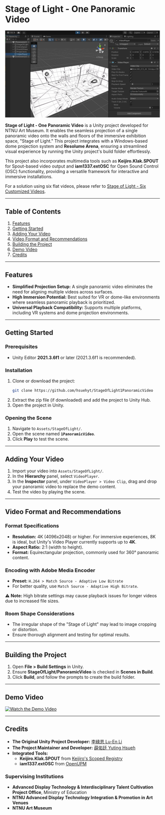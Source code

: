 # Stage of Light - One Panoramic Video

![Stage of Light Scene Preview](https://github.com/hsuehyt/StageOfLight1PanoramicVideo/blob/main/README/Screenshot%202024-11-18%20101251cropped.png)

**Stage of Light - One Panoramic Video** is a Unity project developed for NTNU Art Museum. It enables the seamless projection of a single panoramic video onto the walls and floors of the immersive exhibition space, "Stage of Light." This project integrates with a Windows-based dome projection system and **Resolume Arena**, ensuring a streamlined visual experience by running the Unity project's build folder effortlessly.

This project also incorporates multimedia tools such as **Keijiro.Klak.SPOUT** for Spout-based video output and **iam1337.extOSC** for Open Sound Control (OSC) functionality, providing a versatile framework for interactive and immersive installations.

For a solution using six flat videos, please refer to [Stage of Light - Six Customized Videos](https://github.com/hsuehyt/StageOfLight6CustomizedVideos).

---

## Table of Contents
1. [Features](#features)
2. [Getting Started](#getting-started)
3. [Adding Your Video](#adding-your-video)
4. [Video Format and Recommendations](#video-format-and-recommendations)
5. [Building the Project](#building-the-project)
6. [Demo Video](#demo-video)
7. [Credits](#credits)

---

## Features

- **Simplified Projection Setup:** A single panoramic video eliminates the need for aligning multiple videos across surfaces.  
- **High Immersion Potential:** Best suited for VR or dome-like environments where seamless panoramic playback is prioritized.  
- **Universal Playback Compatibility:** Supports multiple platforms, including VR systems and dome projection environments.  

---

## Getting Started

### Prerequisites
- Unity Editor **2021.3.6f1** or later (2021.3.6f1 is recommended).

### Installation
1. Clone or download the project:
   ```bash
   git clone https://github.com/hsuehyt/StageOfLight1PanoramicVideo
   ```
2. Extract the zip file (if downloaded) and add the project to Unity Hub.
3. Open the project in Unity.

### Opening the Scene
1. Navigate to `Assets/StageOfLight/`.
2. Open the scene named **`1PanoramicVideo`**.
3. Click **Play** to test the scene.

---

## Adding Your Video

1. Import your video into `Assets/StageOfLight/`.
2. In the **Hierarchy** panel, select `VideoPlayer`.
3. In the **Inspector** panel, under `VideoPlayer > Video Clip`, drag and drop your panoramic video to replace the demo content.
4. Test the video by playing the scene.

---

## Video Format and Recommendations

### Format Specifications

- **Resolution:** 4K (4096x2048) or higher. For immersive experiences, 8K is ideal, but Unity's Video Player currently supports up to **4K**.  
- **Aspect Ratio:** 2:1 (width to height).  
- **Format:** Equirectangular projection, commonly used for 360° panoramic content.

### Encoding with Adobe Media Encoder
- **Preset:** `H.264 > Match Source - Adaptive Low Bitrate`  
- For better quality, use `Match Source - Adaptive High Bitrate`.

⚠ **Note:** High bitrate settings may cause playback issues for longer videos due to increased file sizes.

### Room Shape Considerations

- The irregular shape of the "Stage of Light" may lead to image cropping or distortion.  
- Ensure thorough alignment and testing for optimal results.

---

## Building the Project

1. Open **File > Build Settings** in Unity.
2. Ensure **StageOfLight/PanoramicVideo** is checked in **Scenes in Build**.
3. Click **Build**, and follow the prompts to create the build folder.

---

## Demo Video

[![Watch the Demo Video](https://img.youtube.com/vi/dlJjMRLl21g/0.jpg)](https://youtu.be/dlJjMRLl21g)

---

## Credits

- **The Original Unity Project Developer:** [李綠恩 Lu-En Li](https://github.com/LeeMegumi)  
- **The Project Maintainer and Developer:** [薛佑廷 Yuting Hsueh](https://github.com/hsuehyt)  
- **Integrated Tools:**  
  - **Keijiro.Klak.SPOUT** from [Keijiro's Scoped Registry](https://github.com/keijiro)  
  - **iam1337.extOSC** from [OpenUPM](https://package.openupm.com)  

### Supervising Institutions
- **Advanced Display Technology & Interdisciplinary Talent Cultivation Project Office**, Ministry of Education  
- **NTNU Advanced Display Technology Integration & Promotion in Art Venues**  
- **NTNU Art Museum**